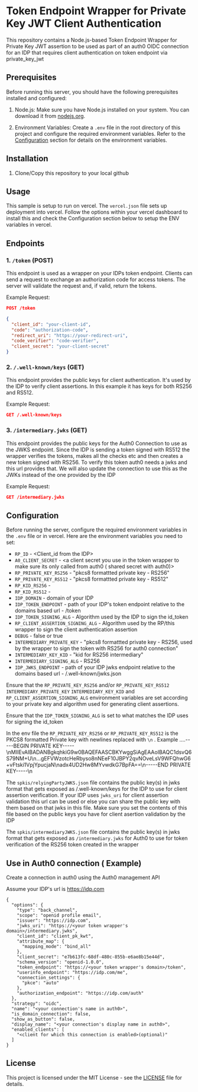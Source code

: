 # Token Endpoint Wrapper for Private Key JWT Client Authentication

This repository contains a Node.js-based Token Endpoint Wrapper for Private Key JWT assertion to be used as part of an auth0 OIDC connection for an IDP that requires client authentication on token endpoint via private_key_jwt

## Prerequisites

Before running this server, you should have the following prerequisites installed and configured:

1. Node.js: Make sure you have Node.js installed on your system. You can download it from [nodejs.org](https://nodejs.org/).

2. Environment Variables: Create a `.env` file in the root directory of this project and configure the required environment variables. Refer to the [Configuration](#configuration) section for details on the environment variables.

## Installation

1. Clone/Copy this repository to your local github

## Usage

This sample is setup to run on vercel. The `vercel.json` file sets up deployment into vercel. Follow the options within your vercel dashboard to install this and check the Configuration section below to setup the ENV variables in vercel. 



## Endpoints

### 1. `/token` (POST)

This endpoint is used as a wrapper on your IDPs token endpoint. Clients can send a request to exchange an authorization code for access tokens. The server will validate the request and, if valid, return the tokens.

Example Request:
```json
POST /token

{
  "client_id": "your-client-id",
  "code": "authorization-code",
  "redirect_uri": "https://your-redirect-uri",
  "code_verifier": "code-verifier",
  "client_secret": "your-client-secret"
}
```

### 2. `/.well-known/keys` (GET)

This endpoint provides the public keys for client authentication. It's used by the IDP to verify client assertions. In this example it has keys for both RS256 and RS512.

Example Request:
```json
GET /.well-known/keys

```

### 3. `/intermediary.jwks` (GET)

This endpoint provides the public keys for the Auth0 Connection to use as the JWKS endpoint. Since the IDP is sending a token signed with RS512 the wrapper verifies the tokens, makes all the checks etc and then creates a new token signed with RS256. To verify this token auth0 needs a jwks and this url provides that. We will also update the connection to use this as the JWKs instead of the one provided by the IDP

Example Request:
```json
GET /intermediary.jwks

```

## Configuration

Before running the server, configure the required environment variables in the `.env` file or in vercel. Here are the environment variables you need to set:

- `RP_ID` - <Client_id from the IDP>
- `A0_CLIENT_SECRET` - <a client secret you use in the token wrapper to make sure its only called from auth0 ( shared secret with auth0)>
- `RP_PRIVATE_KEY_RS256` - "pkcs8 formattted private key - RS256"
- `RP_PRIVATE_KEY_RS512` - "pkcs8 formattted private key - RS512"
- `RP_KID_RS256` - <kid for RS256>
- `RP_KID_RS512` - <kid for RS512>
- `IDP_DOMAIN` - domain of your IDP
- `IDP_TOKEN_ENDPOINT` - path of your IDP's token endpoint relative to the domains based url - /token
- `IDP_TOKEN_SIGNING_ALG` - Algorithm used by the IDP to sign the id_token
- `RP_CLIENT_ASSERTION_SIGNING_ALG` - Algorithm used by the RP/this wrapper to sign the client authentication assertion
- `DEBUG` - false or true
- `INTERMEDIARY_PRIVATE_KEY` - "pkcs8 formattted private key - RS256, used by the wrapper to sign the token with RS256 for auth0 connection"
- `INTERMEDIARY_KEY_KID` - "kid for RS256 intermediary"
- `INTERMEDIARY_SIGNING_ALG` - RS256 <for auth0 this is RS256>
- `IDP_JWKS_ENDPOINT` - path of your IDP jwks endpoint relative to the domains based url - /.well-known/jwks.json


Ensure that the `RP_PRIVATE_KEY_RS256` and/or `RP_PRIVATE_KEY_RS512` `INTERMEDIARY_PRIVATE_KEY` `INTERMEDIARY_KEY_KID` and `RP_CLIENT_ASSERTION_SIGNING_ALG`  environment variables are set according to your private key and algorithm used for generating client assertions.

Ensure that the `IDP_TOKEN_SIGNING_ALG` is set to what matches the IDP uses for signing the id_token

In the env file the `RP_PRIVATE_KEY_RS256` or `RP_PRIVATE_KEY_RS512` is the PKCS8 formatted Private key with newlines replaced with `\n` . Example ....-----BEGIN PRIVATE KEY-----\nMIIEvAIBADANBgkqhkiG9w0BAQEFAASCBKYwggSiAgEAAoIBAQC1dsvQ6S79NM+U\n...gEFVWzotcHeRbyso8nNEeF10JBPY2qvNOveLsV9WFQhwG6+vFtski1VpjYpucjaN\nadx4UD2Hw8MYvwdkG7BpFA==\n-----END PRIVATE KEY-----\n

The `spkis/relyingPartyJWKS.json` file contains the public key(s) in jwks format that gets exposed as /.well-known/keys for the IDP to use for client assertion verification. If your IDP uses `jwks_uri` for client assertion validation this url can be used or else you can share the public key with them based on that jwks in this file. Make sure you set the contents of this file based on the public keys you have for client asertion validation by the IDP

The `spkis/intermediaryJWKS.json` file contains the public key(s) in jwks format that gets exposed as `/intermediary.jwks` for Auth0 to use for token verification of the RS256 token created in the wrapper

## Use in Auth0 connection ( Example)

Create a connection in auth0 using the Auth0 management API 

Assume your IDP's url is https://idp.com

```
{
  "options": {
    "type": "back_channel",
    "scope": "openid profile email",
    "issuer": "https://idp.com",
    "jwks_uri": "https://<your token wrapper's domain>/intermediary.jwks",
    "client_id": "client_pk_kwt",
    "attribute_map": {
      "mapping_mode": "bind_all"
    },
    "client_secret": "e7b613fc-68df-480c-855b-e6ae8b15e44d",
    "schema_version": "openid-1.0.0",
    "token_endpoint": "https://<your token wrapper's domain>/token",
    "userinfo_endpoint": "https://idp.com/me",
    "connection_settings": {
      "pkce": "auto"
    },
    "authorization_endpoint": "https://idp.com/auth"
  },
  "strategy": "oidc",
  "name": "<your connection's name in auth0>",
  "is_domain_connection": false,
  "show_as_button": false,
  "display_name": "<your connection's display name in auth0>",
  "enabled_clients": [
    "<client for which this connection is enabled>(optional)"
  ]
}
```



## License

This project is licensed under the MIT License - see the [LICENSE](LICENSE) file for details.

